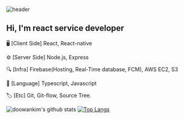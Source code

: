 ![header](https://capsule-render.vercel.app/api?type=wave&color=c780e5&height=240&section=header&text=Kevin%20Kim&fontSize=60&fontColor=ffffff&fontAlignY=40&animation=twinkling)

## Hi, I'm react service developer

🖥 [Client Side] React, React-native

⚙️ [Server Side] Node.js, Express

🔍 [Infra] Firebase(Hosting, Real-Time database, FCM), AWS EC2, S3

📗 [Language] Typescript, Javascript

🏷 [Etc] Git, Git-flow, Source Tree.  

![doowankim's github stats](https://github-readme-stats.vercel.app/api?username=doowankim&count_private=true&show_icons=true&theme=synthwave&hide_border=true)
[![Top Langs](https://github-readme-stats.vercel.app/api/top-langs/?username=doowankim&layout=compact)](https://github.com/anuraghazra/github-readme-stats)
